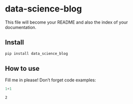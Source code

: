 data-science-blog
================

<!-- WARNING: THIS FILE WAS AUTOGENERATED! DO NOT EDIT! -->

This file will become your README and also the index of your
documentation.

## Install

``` sh
pip install data_science_blog
```

## How to use

Fill me in please! Don’t forget code examples:

``` python
1+1
```

    2
